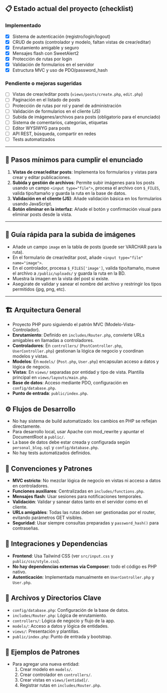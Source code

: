 ## 📋 Estado actual del proyecto (checklist)

### Implementado
- [x] Sistema de autenticación (registro/login/logout)
- [x] CRUD de posts (controlador y modelo, faltan vistas de crear/editar)
- [x] Enrutamiento amigable y seguro
- [x] Mensajes flash con SweetAlert2
- [x] Protección de rutas por login
- [x] Validación de formularios en el servidor
- [x] Estructura MVC y uso de PDO/password_hash

### Pendiente o mejoras sugeridas
- [ ] Vistas de crear/editar posts (`views/posts/create.php`, `edit.php`)
- [ ] Paginación en el listado de posts
- [ ] Protección de rutas por rol y panel de administración
- [ ] Validación de formularios en el cliente (JS)
- [ ] Subida de imágenes/archivos para posts (obligatorio para el enunciado)
- [ ] Sistema de comentarios, categorías, etiquetas
- [ ] Editor WYSIWYG para posts
- [ ] API REST, búsqueda, compartir en redes
- [ ] Tests automatizados

---

## 🚩 Pasos mínimos para cumplir el enunciado

1. **Vistas de crear/editar posts**: Implementa los formularios y vistas para crear y editar publicaciones.
2. **Subida y gestión de archivos**: Permite subir imágenes para los posts usando un campo `<input type="file">`, procesa el archivo con `$_FILES`, valida tipo/tamaño y guarda la ruta en la base de datos.
3. **Validación en el cliente (JS)**: Añade validación básica en los formularios usando JavaScript.
4. **Botón eliminar en la interfaz**: Añade el botón y confirmación visual para eliminar posts desde la vista.

---

## 📝 Guía rápida para la subida de imágenes

- Añade un campo `image` en la tabla de posts (puede ser VARCHAR para la ruta).
- En el formulario de crear/editar post, añade `<input type="file" name="image">`.
- En el controlador, procesa `$_FILES['image']`, valida tipo/tamaño, mueve el archivo a `/public/uploads/` y guarda la ruta en la BD.
- Muestra la imagen en la vista del post si existe.
- Asegúrate de validar y sanear el nombre del archivo y restringir los tipos permitidos (jpg, png, etc).

---

## 🏗️ Arquitectura General
- Proyecto PHP puro siguiendo el patrón MVC (Modelo-Vista-Controlador).
- **Enrutamiento**: Definido en `includes/Router.php`, convierte URLs amigables en llamadas a controladores.
- **Controladores**: En `controllers/` (`PostController.php`, `UserController.php`) gestionan la lógica de negocio y coordinan modelos y vistas.
- **Modelos**: En `models/` (`Post.php`, `User.php`) encapsulan acceso a datos y lógica de negocio.
- **Vistas**: En `views/` separadas por entidad y tipo de vista. Plantilla principal en `views/layouts/main.php`.
- **Base de datos**: Acceso mediante PDO, configuración en `config/database.php`.
- **Punto de entrada**: `public/index.php`.

## ⚙️ Flujos de Desarrollo
- No hay sistema de build automatizado: los cambios en PHP se reflejan directamente.
- Para desarrollo local, usar Apache con mod_rewrite y apuntar el DocumentRoot a `public/`.
- La base de datos debe estar creada y configurada según `personal_blog.sql` y `config/database.php`.
- No hay tests automatizados definidos.

## 📝 Convenciones y Patrones
- **MVC estricto**: No mezclar lógica de negocio en vistas ni acceso a datos en controladores.
- **Funciones auxiliares**: Centralizadas en `includes/functions.php`.
- **Mensajes flash**: Usar sesiones para notificaciones temporales.
- **Validación**: Validar y sanear datos tanto en el servidor como en el cliente.
- **URLs amigables**: Todas las rutas deben ser gestionadas por el router, evitando parámetros GET visibles.
- **Seguridad**: Usar siempre consultas preparadas y `password_hash()` para contraseñas.

## 🔗 Integraciones y Dependencias
- **Frontend**: Usa Tailwind CSS (ver `src/input.css` y `public/css/style.css`).
- **No hay dependencias externas vía Composer**: todo el código es PHP nativo.
- **Autenticación**: Implementada manualmente en `UserController.php` y `User.php`.

## 📁 Archivos y Directorios Clave
- `config/database.php`: Configuración de la base de datos.
- `includes/Router.php`: Lógica de enrutamiento.
- `controllers/`: Lógica de negocio y flujo de la app.
- `models/`: Acceso a datos y lógica de entidades.
- `views/`: Presentación y plantillas.
- `public/index.php`: Punto de entrada y bootstrap.

## 🧩 Ejemplos de Patrones
- Para agregar una nueva entidad:
  1. Crear modelo en `models/`.
  2. Crear controlador en `controllers/`.
  3. Crear vistas en `views/[entidad]/`.
  4. Registrar rutas en `includes/Router.php`.